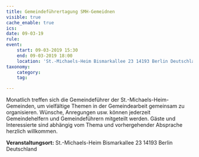 ```yaml
---
title: Gemeindeführertagung SMH-Gemeidnen
visible: true
cache_enable: true
ics: 
date: 09-03-19
rule: 
event:
	start: 09-03-2019 15:30
	end: 09-03-2019 18:00
	location: 'St.-Michaels-Heim Bismarkallee 23 14193 Berlin Deutschland'
taxonomy:
	category: 
	tag: 

---
```

Monatlich treffen sich die Gemeindeführer der St.-Michaels-Heim-Gemeinden, um vielfältige Themen in der Gemeindearbeit gemeinsam zu organisieren. Wünsche, Anregungen usw. können jederzeit Gemeindehelfern und Gemeindeführern mitgeteilt werden. Gäste und Interessierte sind abhängig vom Thema und vorhergehender Absprache herzlich willkommen.


**Veranstaltungsort:** St.-Michaels-Heim
Bismarkallee 23
14193 Berlin
Deutschland

